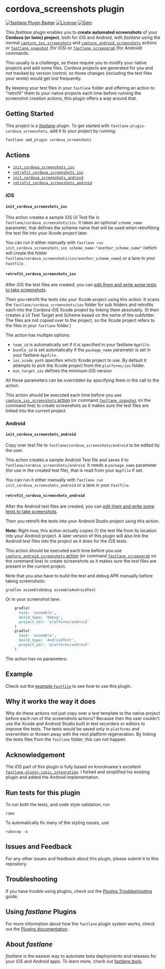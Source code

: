 # cordova_screenshots plugin

[![fastlane Plugin Badge](https://rawcdn.githack.com/fastlane/fastlane/master/fastlane/assets/plugin-badge.svg)](https://rubygems.org/gems/fastlane-plugin-cordova_screenshots) [![License](https://img.shields.io/badge/license-MIT-green.svg?style=flat)](https://github.com/ionic-zone/fastlane-plugin-cordova_screenshots/blob/master/LICENSE)
[![Gem](https://img.shields.io/gem/v/fastlane-plugin-cordova_screenshots.svg?style=flat)](http://rubygems.org/gems/fastlane-plugin-cordova_screenshots)

This _fastlane_ plugin enables you to **create automated screenshots** of your **Cordova (or Ionic) project**, both for iOS and Android, with _fastlane_ using the normal [`capture_ios_screenshots`](https://docs.fastlane.tools/actions/capture_ios_screenshots/) and [`capture_android_screenshots`](https://docs.fastlane.tools/actions/capture_android_screenshots/) actions or [`fastlane snapshot`](https://docs.fastlane.tools/actions/snapshot/) (for iOS) or [`fastlane screengrab`](https://docs.fastlane.tools/actions/screengrab/) (for Android) commands.

This usually is a challenge, as these require you to modify your native projects and add some files. Cordova projects are generated for you and not tracked by version control, so those changes (including the test files your wrote) would get lost frequently.

By keeping your test files in your `fastlane` folder and offering an action to "retrofit" them to your native projects each time before running the screenshot creation actions, this plugin offers a way around that.

## Getting Started

This project is a [_fastlane_](https://github.com/fastlane/fastlane) plugin. To get started with `fastlane-plugin-cordova_screenshots`, add it to your project by running:

```bash
fastlane add_plugin cordova_screenshots
```

## Actions

- [`init_cordova_screenshots_ios`](#init_cordova_screenshots_ios)
- [`retrofit_cordova_screenshots_ios`](#retrofit_cordova_screenshots_ios)
- [`init_cordova_screenshots_android`](#init_cordova_screenshots_android)
- [`retrofit_cordova_screenshots_android`](#retrofit_cordova_screenshots_android)

### iOS

#### `init_cordova_screenshots_ios`

This action creates a sample iOS UI Test file in `fastlane/cordova_screenshots/ios`. It takes an optional `scheme_name` parameter, that defines the scheme name that will be used when retrofitting the test file into your Xcode project later.

You can run it either manually with `fastlane run init_cordova_screenshots_ios scheme_name:"another_scheme_name"` (which will create the folder `fastlane/cordova_screenshots/ios/another_scheme_name`) or a lane in your `Fastfile`.

#### `retrofit_cordova_screenshots_ios`

After iOS the test files are created, you can [edit them and write some tests to take screenshots](WRITING_TESTS.md).

Then you retrofit the tests into your Xcode project using this action: It scans the `fastlane/cordova_screenshots/ios` folder for sub folders and retrofits each into the Cordova iOS Xcode project by linking them absolutely. (It then creates a UI Test Target and Scheme based on the name of the subfolder. The files are not copied over to the project, so the Xcode project refers to the files in your `fastlane` folder.)

The action has multiple options:

- `team_id` is automatically set if it is specified in your fastlane `Appfile`.
- `bundle_id` is set automatically if the `package_name` parameter is set in your fastlane `Appfile`.
- `ios_xcode_path` specifies which Xcode project to use. By default it attempts to pick the Xcode project from the `platforms/ios` folder.
- `min_target_ios` defines the minimum iOS version

All these parameters can be overridden by specifying them in the call to the action.

This action should be executed each time before you use [`capture_ios_screenshots` action](https://docs.fastlane.tools/actions/capture_ios_screenshots/) (or command [`fastlane snapshot`](https://docs.fastlane.tools/actions/snapshot/) on the command line) to create screenshots as it makes sure the test files are linked into the current project.

### Android

#### `init_cordova_screenshots_android`

Copy over test file to `fastlane/cordova_screenshots/android` to be edited by the user.

This action creates a sample Android Test file and saves it to `fastlane/cordova_screenshots/android`. It needs a `package_name` parameter (for use in the created test file), that is read from your `Appfile` if set.

You can run it either manually with `fastlane run init_cordova_screenshots_android` or a lane in your `Fastfile`.

#### `retrofit_cordova_screenshots_android`

After the Android test files are created, you can [edit them and write some tests to take screenshots](WRITING_TESTS.md).

Then you retrofit the tests into your Android Studio project using this action.

**Note:** Right now, this action actually copies (!) the test file from its location into your Android project. A later version of this plugin will also link the Android test files into the project as it does for the iOS tests.

This action should be executed each time before you use [`capture_android_screenshots` action](https://docs.fastlane.tools/actions/capture_android_screenshots/) (or command [`fastlane screengrab`](https://docs.fastlane.tools/actions/screengrab/) on the command line) to create screenshots as it makes sure the test files are <!-- linked into --> present in the current project.

Note that you also have to build the test and debug APK manually before taking screenshots:

```shell
gradlew assembleDebug assembleAndroidTest
```

Or in your screenshot lane:

```ruby
    gradle(
      task: 'assemble',
      build_type: 'Debug',
      project_dir: 'platforms/android'
    )
    gradle(
      task: 'assemble',
      build_type: 'AndroidTest',
      project_dir: 'platforms/android'
    )
```

The action has no parameters.

## Example

Check out the [example `Fastfile`](fastlane/Fastfile) to see how to use this plugin.

## Why it works the way it does

Why do these actions not just copy over a test template to the native project before each run of the screenshots actions? Because then the user couldn't use the Xcode and Android Studio built in test recorders or editors to improve the tests. The tests would be saved only in `platforms` and overwritten or thrown away with the next platform regeneration. By linking the tests files from the `fastlane` folder, this can not happen.

## Acknowledgement

The iOS part of this plugin is fully based on knocknarea's excellent [`fastlane-plugin-ionic_integration`](https://github.com/knocknarea/fastlane-plugin-ionic_integration). I forked and simplified his existing plugin and added the Android implementation.

## Run tests for this plugin

To run both the tests, and code style validation, run

```shell
rake
```

To automatically fix many of the styling issues, use

```shell
rubocop -a
```

## Issues and Feedback

For any other issues and feedback about this plugin, please submit it to this repository.

## Troubleshooting

If you have trouble using plugins, check out the [Plugins Troubleshooting](https://docs.fastlane.tools/plugins/plugins-troubleshooting/) guide.

## Using _fastlane_ Plugins

For more information about how the `fastlane` plugin system works, check out the [Plugins documentation](https://docs.fastlane.tools/plugins/create-plugin/).

## About _fastlane_

_fastlane_ is the easiest way to automate beta deployments and releases for your iOS and Android apps. To learn more, check out [fastlane.tools](https://fastlane.tools).
